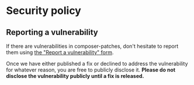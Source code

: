 # Security policy

## Reporting a vulnerability

If there are vulnerabilities in composer-patches, don't hesitate to report them
using [the "Report a vulnerability" form](https://github.com/cweagans/docs-meta/security/advisories/new).

Once we have either published a fix or declined to address the vulnerability for whatever reason, you are free to
publicly disclose it. **Please do not disclose the vulnerability publicly until a fix is released.**
